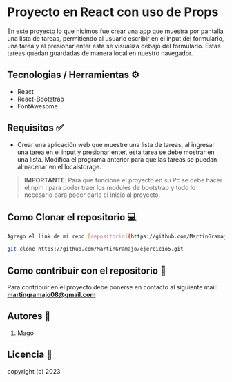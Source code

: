 # Proyecto en React con uso de Props

En este proyecto lo que hicimos fue crear una app que muestra por pantalla una lista de tareas, permitiendo al usuario escribir en el input del formulario, una tarea y al presionar enter esta se visualiza debajo del formulario.
Estas tareas quedan guardadas de manera local en nuestro navegador.

## Tecnologias / Herramientas ⚙

- React
- React-Bootstrap
- FontAwesome

## Requisitos ✅

- Crear una aplicación web que muestre una lista de tareas, al ingresar una tarea en el input y presionar enter, esta tarea se debe mostrar en una lista. Modifica el programa anterior para que las tareas se puedan almacenar en el localstorage.

> **IMPORTANTE**: Para que funcione el proyecto en su Pc se debe hacer el npm i para poder traer los modules de bootstrap y todo lo necesario para poder darle el inicio al proyecto.

## Como Clonar el repositorio 💻

```bash
Agrego el link de mi repo [repositorio](https://github.com/MartinGramajo/ejercicio5.git)

git clone https://github.com/MartinGramajo/ejercicio5.git
```

## Como contribuir con el repositorio 🤝

Para contribuir en el proyecto debe ponerse en contacto al siguiente mail: **martingramajo08@gmail.com**

## Autores 🤺

1. Mago

## Licencia 📃

copyright (c) 2023
